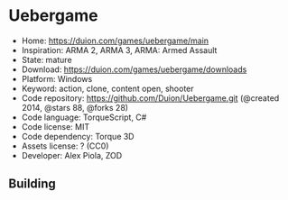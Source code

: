 # Uebergame

- Home: https://duion.com/games/uebergame/main
- Inspiration: ARMA 2, ARMA 3, ARMA: Armed Assault
- State: mature
- Download: https://duion.com/games/uebergame/downloads
- Platform: Windows
- Keyword: action, clone, content open, shooter
- Code repository: https://github.com/Duion/Uebergame.git (@created 2014, @stars 88, @forks 28)
- Code language: TorqueScript, C#
- Code license: MIT
- Code dependency: Torque 3D
- Assets license: ? (CC0)
- Developer: Alex Piola, ZOD

## Building
